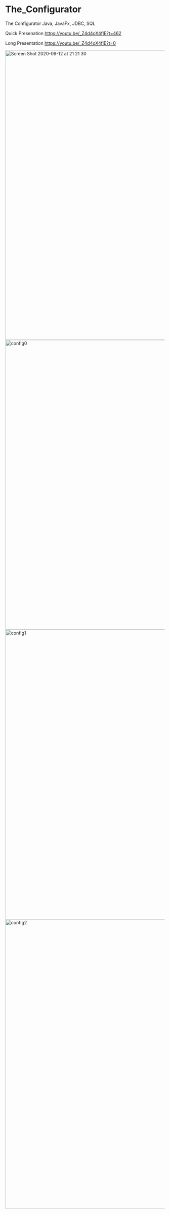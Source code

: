 # The_Configurator
The Configurator Java, JavaFx, JDBC, SQL

Quick Presenation
https://youtu.be/_Z4d4oX4flE?t=462

Long Presentation
https://youtu.be/_Z4d4oX4flE?t=0

<img width="912" alt="Screen Shot 2020-09-12 at 21 21 30" src="https://user-images.githubusercontent.com/71202372/93010143-fc203200-f53d-11ea-9cbd-006b0bdf5161.png">
<img width="912" alt="config0" src="https://user-images.githubusercontent.com/71202372/93010093-5cfb3a80-f53d-11ea-8c41-00f424020369.png">
<img width="912" alt="config1" src="https://user-images.githubusercontent.com/71202372/93010095-608ec180-f53d-11ea-8917-b22253d63dfb.png">
<img width="912" alt="config2" src="https://user-images.githubusercontent.com/71202372/93010096-61bfee80-f53d-11ea-900b-8f5f4d5f9075.png">

